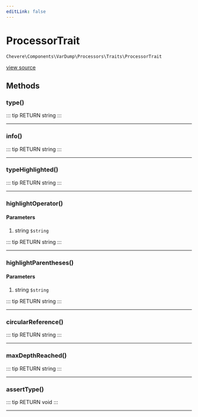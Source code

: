 ```yaml
---
editLink: false
---
```


# ProcessorTrait

`Chevere\Components\VarDump\Processors\Traits\ProcessorTrait`

[view source](https://github.com/chevere/chevere/blob/master/src/Chevere/Components/VarDump/Processors/Traits/ProcessorTrait.php)

## Methods

### type()

::: tip RETURN
string
:::

---

### info()

::: tip RETURN
string
:::

---

### typeHighlighted()

::: tip RETURN
string
:::

---

### highlightOperator()

#### Parameters

1. string `$string`

::: tip RETURN
string
:::

---

### highlightParentheses()

#### Parameters

1. string `$string`

::: tip RETURN
string
:::

---

### circularReference()

::: tip RETURN
string
:::

---

### maxDepthReached()

::: tip RETURN
string
:::

---

### assertType()

::: tip RETURN
void
:::

---
